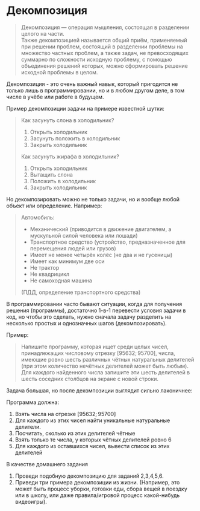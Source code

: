# Декомпозиция

> Декомпозиция — операция мышления, состоящая в разделении целого на части.\
Также декомпозицией называется общий приём, применяемый при решении проблем, состоящий в разделении проблемы на множество частных проблем, а также задач, не превосходящих суммарно по сложности исходную проблему, с помощью объединения решений которых, можно сформировать решение исходной проблемы в целом.

Декомпозиция - это очень важный навык, который пригодится не только лишь в программировании, но и в любом другом деле, в том числе в учёбе или работе в будущем.

Пример декомпозиции задачи на примере известной шутки:
> Как засунуть слона в холодильник?
>
> 1. Открыть холодильник
> 2. Засунуть положить в холодильник
> 3. Закрыть холодильник
>
> Как засунуть жирафа в холодильник?
> 1. Открыть холодильник
> 2. Вытащить слона
> 3. Положить в холодильник
> 4. Закрыть холодильник

Но декомпозировать можно не только задачи, но и вообще любой объект или определение.
Например:
> Автомобиль:
> - Механический (приводится в движение двигателем, а мускульной силой человека или лошади)
> - Транспортное средство (устройство, предназначенное для перемещения людей или грузов)
> - Имеет не менее четырёх колёс (не два и не гусеницы)
> - Имеет как минимум две оси
> - Не трактор
> - Не квадрицикл
> - Не самоходная машина
>
> (ПДД, определение транспортного средства)


В программировании часто бывают ситуации, когда для получения решения (программы), достаточно 1-в-1 перевести условия задачи в код, но чтобы это сделать, нужно сначала задачу разделить на несколько простых и однозначных шагов (декомпозировать).

Пример:
> Напишите программу, которая ищет среди целых чисел, принадлежащих числовому отрезку [95632; 95700], числа, имеющие ровно шесть различных чётных натуральных делителей (при этом количество нечётных делителей может быть любым). Для каждого найденного числа запишите эти шесть делителей в шесть соседних столбцов на экране с новой строки.

Задача большая, но после декомпозиции выглядит сильно лаконичнее:

Программа должна:
1. Взять числа на отрезке [95632; 95700]
2. Для каждого из этих чисел найти уникальные натуральные делители.
3. Посчитать, сколько из этих делителей чётные
4. Взять только те числа, у которых чётных делителей ровно 6
5. Для каждого из оставшихся чисел, вывести список из этих делителей


В качестве домашнего задания
1. Проведи подобную декомпозицию для заданий 2,3,4,5,6.
2. Приведи три примера декомпозиции из жизни. (Например, это может быть процесс уборки, готовки еды, сбора вещей в поездку или в школу, или даже правила/игровой процесс какой-нибудь видеоигры).
